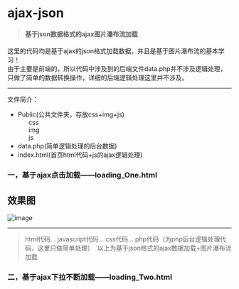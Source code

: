 # ajax-json
><h4>基于json数据格式的ajax图片瀑布流加载</h4>
这里的代码均是基于ajax的json格式加载数据，并且是基于图片瀑布流的基本学习！<br>
由于主要是前端的，所以代码中涉及到的后端文件data.php并不涉及逻辑处理，
只做了简单的数据转换操作，详细的后端逻辑处理这里并不涉及。
***
文件简介：
<ul>
  <li>
    Public(公共文件夹，存放css+img+js)
      <ol>css</ol>
      <ol>img</ol>
      <ol>js</ol>
   </li>
  <li>data.php(简单逻辑处理的后台数据)</li>
  <li>index.html(首页html代码+js的ajax逻辑处理)</li>
</ul>

###  一，基于ajax点击加载——loading_One.html
## 效果图 ##
![image](https://github.com/JB-Chen/ajax-json/blob/master/Public/img/git1.gif) 
***
>html代码...
>javascript代码...
>css代码...
>php代码（为php后台逻辑处理代码，这里只做简单处理）
`以上为基于json格式的ajax数据加载+图片瀑布流加载

### 二，基于ajax下拉不断加载——loading_Two.html